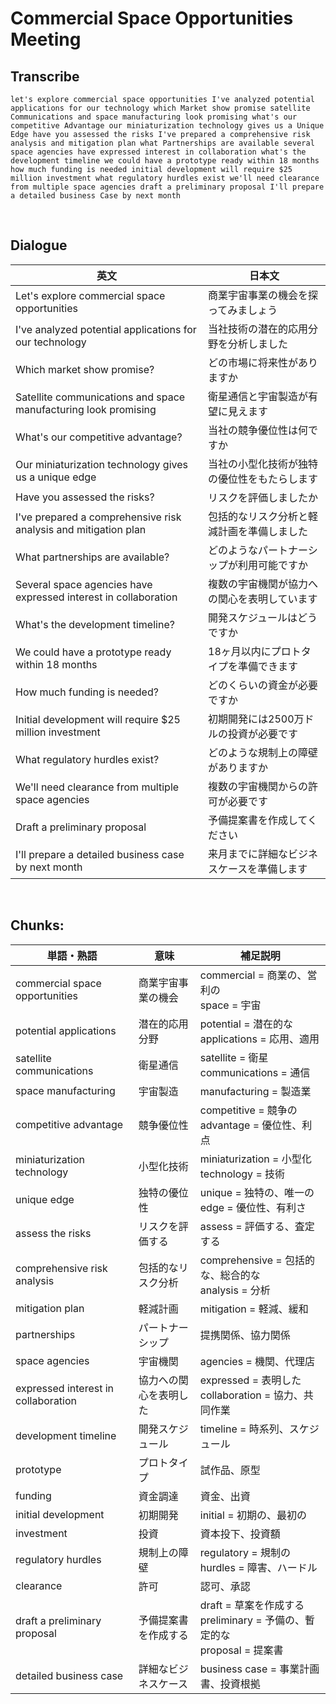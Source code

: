 # Commercial Space Opportunities Meeting

## Transcribe
```
let's explore commercial space opportunities I've analyzed potential applications for our technology which Market show promise satellite Communications and space manufacturing look promising what's our competitive Advantage our miniaturization technology gives us a Unique Edge have you assessed the risks I've prepared a comprehensive risk analysis and mitigation plan what Partnerships are available several space agencies have expressed interest in collaboration what's the development timeline we could have a prototype ready within 18 months how much funding is needed initial development will require $25 million investment what regulatory hurdles exist we'll need clearance from multiple space agencies draft a preliminary proposal I'll prepare a detailed business Case by next month
```

<br>

## Dialogue

| 英文 | 日本文 |
|------|--------|
| Let's explore commercial space opportunities | 商業宇宙事業の機会を探ってみましょう |
| I've analyzed potential applications for our technology | 当社技術の潜在的応用分野を分析しました |
| Which market show promise? | どの市場に将来性がありますか |
| Satellite communications and space manufacturing look promising | 衛星通信と宇宙製造が有望に見えます |
| What's our competitive advantage? | 当社の競争優位性は何ですか |
| Our miniaturization technology gives us a unique edge | 当社の小型化技術が独特の優位性をもたらします |
| Have you assessed the risks? | リスクを評価しましたか |
| I've prepared a comprehensive risk analysis and mitigation plan | 包括的なリスク分析と軽減計画を準備しました |
| What partnerships are available? | どのようなパートナーシップが利用可能ですか |
| Several space agencies have expressed interest in collaboration | 複数の宇宙機関が協力への関心を表明しています |
| What's the development timeline? | 開発スケジュールはどうですか |
| We could have a prototype ready within 18 months | 18ヶ月以内にプロトタイプを準備できます |
| How much funding is needed? | どのくらいの資金が必要ですか |
| Initial development will require $25 million investment | 初期開発には2500万ドルの投資が必要です |
| What regulatory hurdles exist? | どのような規制上の障壁がありますか |
| We'll need clearance from multiple space agencies | 複数の宇宙機関からの許可が必要です |
| Draft a preliminary proposal | 予備提案書を作成してください |
| I'll prepare a detailed business case by next month | 来月までに詳細なビジネスケースを準備します |

<br>

## **Chunks:**

| 単語・熟語 | 意味 | 補足説明 |
|---|---|---|
| commercial space opportunities | 商業宇宙事業の機会 | commercial = 商業の、営利の<br>space = 宇宙 |
| potential applications | 潜在的応用分野 | potential = 潜在的な<br>applications = 応用、適用 |
| satellite communications | 衛星通信 | satellite = 衛星<br>communications = 通信 |
| space manufacturing | 宇宙製造 | manufacturing = 製造業 |
| competitive advantage | 競争優位性 | competitive = 競争の<br>advantage = 優位性、利点 |
| miniaturization technology | 小型化技術 | miniaturization = 小型化<br>technology = 技術 |
| unique edge | 独特の優位性 | unique = 独特の、唯一の<br>edge = 優位性、有利さ |
| assess the risks | リスクを評価する | assess = 評価する、査定する |
| comprehensive risk analysis | 包括的なリスク分析 | comprehensive = 包括的な、総合的な<br>analysis = 分析 |
| mitigation plan | 軽減計画 | mitigation = 軽減、緩和 |
| partnerships | パートナーシップ | 提携関係、協力関係 |
| space agencies | 宇宙機関 | agencies = 機関、代理店 |
| expressed interest in collaboration | 協力への関心を表明した | expressed = 表明した<br>collaboration = 協力、共同作業 |
| development timeline | 開発スケジュール | timeline = 時系列、スケジュール |
| prototype | プロトタイプ | 試作品、原型 |
| funding | 資金調達 | 資金、出資 |
| initial development | 初期開発 | initial = 初期の、最初の |
| investment | 投資 | 資本投下、投資額 |
| regulatory hurdles | 規制上の障壁 | regulatory = 規制の<br>hurdles = 障害、ハードル |
| clearance | 許可 | 認可、承認 |
| draft a preliminary proposal | 予備提案書を作成する | draft = 草案を作成する<br>preliminary = 予備の、暫定的な<br>proposal = 提案書 |
| detailed business case | 詳細なビジネスケース | business case = 事業計画書、投資根拠 |